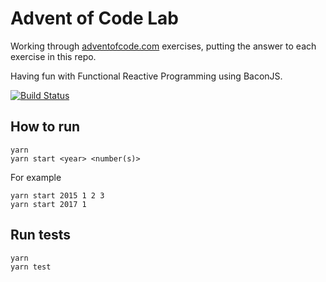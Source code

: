 # Advent of Code Lab

Working through [adventofcode.com](https://adventofcode.com/)
exercises, putting the answer to each exercise in this repo.

Having fun with Functional Reactive Programming using BaconJS.

[![Build Status](https://travis-ci.org/hugojosefson/adventofcode-lab.svg?branch=master)](https://travis-ci.org/hugojosefson/adventofcode-lab)

## How to run

    yarn
    yarn start <year> <number(s)>
    
For example

    yarn start 2015 1 2 3
    yarn start 2017 1
    
## Run tests

    yarn
    yarn test
